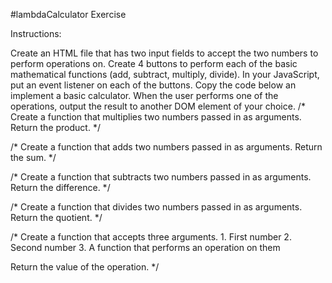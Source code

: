 #lambdaCalculator Exercise

Instructions:

Create an HTML file that has two input fields to accept the two numbers to perform operations on.
Create 4 buttons to perform each of the basic mathematical functions (add, subtract, multiply, divide).
In your JavaScript, put an event listener on each of the buttons.
Copy the code below an implement a basic calculator.
When the user performs one of the operations, output the result to another DOM element of your choice.
/*
  Create a function that multiplies two numbers
  passed in as arguments. Return the product.
 */

/*
  Create a function that adds two numbers
  passed in as arguments. Return the sum.
 */

/*
  Create a function that subtracts two numbers
  passed in as arguments. Return the difference.
 */

/*
  Create a function that divides two numbers
  passed in as arguments. Return the quotient.
 */

/*
  Create a function that accepts three arguments.
    1. First number
    2. Second number
    3. A function that performs an operation on them

  Return the value of the operation.
 */
